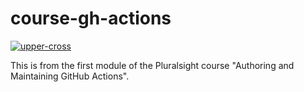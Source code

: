 # course-gh-actions

[![upper-cross](https://github.com/rfalanga/course-gh-actions/actions/workflows/upper-cross.yml/badge.svg)](https://github.com/rfalanga/course-gh-actions/actions/workflows/upper-cross.yml)

This is from the first module of the Pluralsight course "Authoring and Maintaining GitHub Actions".
